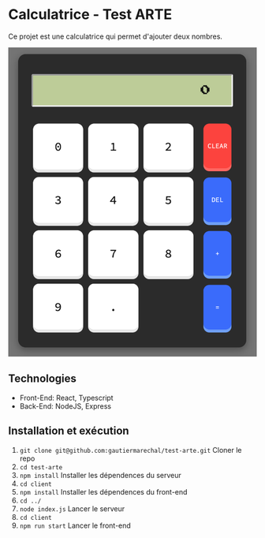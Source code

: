 # Calculatrice - Test ARTE

Ce projet est une calculatrice qui permet d'ajouter deux nombres.

![Alt text](/client/src/assets/images/screenshot-readme.png "Thumbnail")

## Technologies

- Front-End: React, Typescript
- Back-End: NodeJS, Express

## Installation et exécution

1. `git clone git@github.com:gautiermarechal/test-arte.git` Cloner le repo
2. `cd test-arte`
3. `npm install` Installer les dépendences du serveur
4. `cd client`
5. `npm install` Installer les dépendences du front-end
6. `cd ../`
7. `node index.js` Lancer le serveur
8. `cd client`
9. `npm run start` Lancer le front-end

